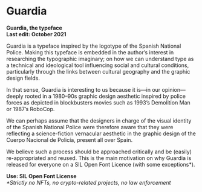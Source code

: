 # Guardia
<b>Guardia, the typeface</b><br>
<b>Last edit: October 2021</b><br>

Guardia is a typeface inspired by the logotype of the Spanish National Police. Making this typeface is embedded in the author’s interest in researching the typographic imaginary; on how we can understand type as a technical and ideological tool influencing social and cultural conditions, particularly through the links between cultural geography and the graphic design fields. <br>

In that sense, Guardia is interesting to us because it is—in our opinion—deeply rooted in a 1980–⁠90s graphic design aesthetic inspired by police forces as depicted in blockbusters movies such as 1993’s Demolition Man or 1987’s RoboCop. <br>

We can perhaps assume that the designers in charge of the visual identity of the Spanish National Police were therefore aware that they were reflecting a science-fiction vernacular aesthetic in the graphic design of the Cuerpo Nacional de Policía, present all over Spain. <br>

We believe such a process should be approached critically and be (easily) re-appropriated and reused. This is the main motivation on why Guardia is released for everyone on a SIL Open Font Licence (with some exceptions*).</div>

<b>Use: SIL Open Font License</b><br>
<i>*Strictly no NFTs, no crypto-related projects, no law enforcement</i><br>
   
     
